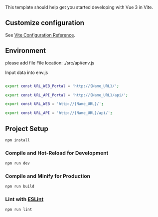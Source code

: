This template should help get you started developing with Vue 3 in Vite.

## Customize configuration

See [Vite Configuration Reference](https://vitejs.dev/config/).


## Environment
please add file
File location: ./src/api/env.js

Input data into env.js
```sh

export const URL_WEB_Portal = 'http://{Name_URL}/';

export const URL_API_Portal = 'http://{Name_URL}/api/';

export const URL_WEB = 'http://{Name_URL}/';

export const URL_API = 'http://{Name_URL}/api/';
```

## Project Setup

```sh
npm install
```

### Compile and Hot-Reload for Development

```sh
npm run dev
```

### Compile and Minify for Production

```sh
npm run build
```

### Lint with [ESLint](https://eslint.org/)

```sh
npm run lint
```
